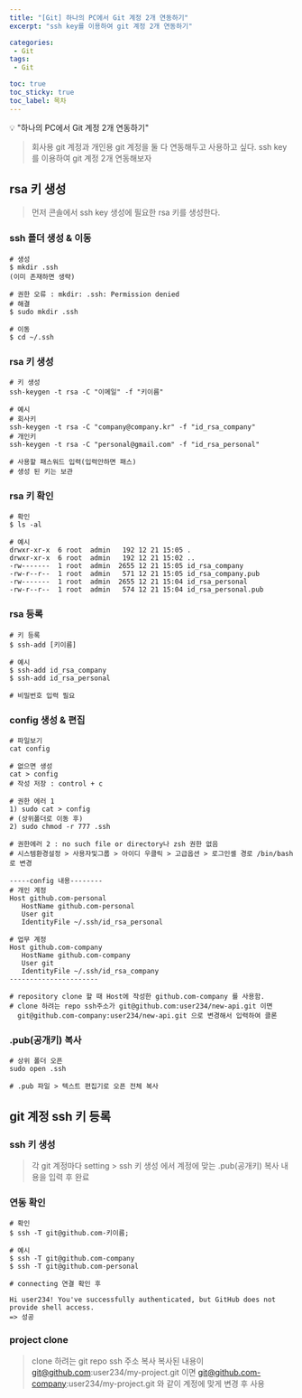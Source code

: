 ```yaml
---
title: "[Git] 하나의 PC에서 Git 계정 2개 연동하기"
excerpt: "ssh key를 이용하여 git 계정 2개 연동하기"

categories:
 - Git
tags:
 - Git

toc: true
toc_sticky: true
toc_label: 목차
---
```

<aside>
💡 "하나의 PC에서 Git 계정 2개 연동하기"
</aside>

> 회사용 git 계정과 개인용 git 계정을 둘 다 연동해두고 사용하고 싶다.
> ssh key를 이용하여 git 계정 2개 연동해보자 <br>

##  rsa 키 생성
> 먼저 콘솔에서 ssh key 생성에 필요한 rsa 키를 생성한다.
### ssh 폴더 생성 & 이동
```
# 생성
$ mkdir .ssh
(이미 존재하면 생략)

# 권한 오류 : mkdir: .ssh: Permission denied
# 해결
$ sudo mkdir .ssh

# 이동
$ cd ~/.ssh
```

### rsa 키 생성
```
# 키 생성
ssh-keygen -t rsa -C "이메일" -f "키이름"

# 예시
# 회사키
ssh-keygen -t rsa -C "company@company.kr" -f "id_rsa_company"
# 개인키
ssh-keygen -t rsa -C "personal@gmail.com" -f "id_rsa_personal"

# 사용할 패스워드 입력(입력안하면 패스)
# 생성 된 키는 보관
```

### rsa 키 확인
```
# 확인
$ ls -al

# 예시
drwxr-xr-x  6 root  admin   192 12 21 15:05 .
drwxr-xr-x  6 root  admin   192 12 21 15:02 ..
-rw-------  1 root  admin  2655 12 21 15:05 id_rsa_company
-rw-r--r--  1 root  admin   571 12 21 15:05 id_rsa_company.pub
-rw-------  1 root  admin  2655 12 21 15:04 id_rsa_personal
-rw-r--r--  1 root  admin   574 12 21 15:04 id_rsa_personal.pub
```

### rsa 등록
```
# 키 등록
$ ssh-add [키이름]

# 예시
$ ssh-add id_rsa_company
$ ssh-add id_rsa_personal

# 비밀번호 입력 필요
```


###  config 생성 & 편집
```
# 파일보기
cat config

# 없으면 생성
cat > config
# 작성 저장 : control + c

# 권한 에러 1
1) sudo cat > config
# (상위폴더로 이동 후)
2) sudo chmod -r 777 .ssh

# 권한에러 2 : no such file or directory나 zsh 권한 없음
# 시스템환경설정 > 사용자및그룹 > 아이디 우클릭 > 고급옵션 > 로그인셸 경로 /bin/bash 로 변경

-----config 내용--------
# 개인 계정
Host github.com-personal
   HostName github.com-personal
   User git
   IdentityFile ~/.ssh/id_rsa_personal

# 업무 계정
Host github.com-company
   HostName github.com-company
   User git
   IdentityFile ~/.ssh/id_rsa_company
----------------------

# repository clone 할 때 Host에 작성한 github.com-company 를 사용함.
# clone 하려는 repo ssh주소가 git@github.com:user234/new-api.git 이면
  git@github.com-company:user234/new-api.git 으로 변경해서 입력하여 클론

```


### .pub(공개키) 복사
```
# 상위 폴더 오픈
sudo open .ssh

# .pub 파일 > 텍스트 편집기로 오픈 전체 복사
```


## git 계정 ssh 키 등록
### ssh 키 생성
> 각 git 계정마다 setting > ssh 키 생성 에서
> 계정에 맞는 .pub(공개키) 복사 내용을 입력 후 완료
>
### 연동 확인
```
# 확인
$ ssh -T git@github.com-키이름;

# 예시
$ ssh -T git@github.com-company
$ ssh -T git@github.com-personal

# connecting 연결 확인 후

Hi user234! You've successfully authenticated, but GitHub does not provide shell access.
=> 성공
```

### project clone
> clone 하려는 git repo ssh 주소 복사
> 복사된 내용이 git@github.com:user234/my-project.git 이면
> git@github.com-company:user234/my-project.git
> 와 같이 계정에 맞게 변경 후 사용
```